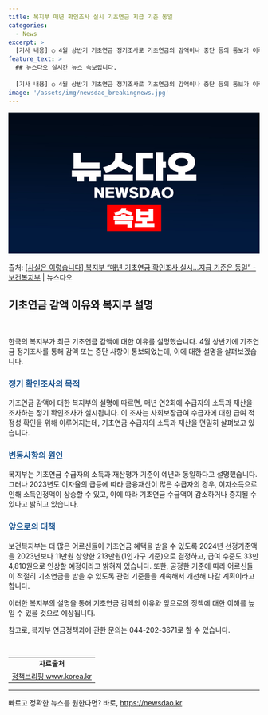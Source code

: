 ```yaml
---
title: 복지부 매년 확인조사 실시 기초연금 지급 기준 동일
categories:
  - News
excerpt: >
  [기사 내용] ○ 4월 상반기 기초연금 정기조사로 기초연금의 감액이나 중단 등의 통보가 이루어지는데 올해는 …
feature_text: >
  ## 뉴스다오 실시간 뉴스 속보입니다.

  [기사 내용] ○ 4월 상반기 기초연금 정기조사로 기초연금의 감액이나 중단 등의 통보가 이루어지는데 올해는 …
image: '/assets/img/newsdao_breakingnews.jpg'
---
```


![뉴스다오 속보](/assets/img/newsdao_breakingnews.jpg)

<p>출처: <a href="https://newsdao.kr/3762" rel="dofollow">[사실은 이렇습니다] 복지부 “매년 기초연금 확인조사 실시…지급 기준은 동일” - 보건복지부</a> | 뉴스다오</p>

<h2 data-ke-size="size26">기초연금 감액 이유와 복지부 설명</h2>
<p data-ke-size="size16">&nbsp;</p>

한국의 복지부가 최근 기초연금 감액에 대한 이유를 설명했습니다. 4월 상반기에 기초연금 정기조사를 통해 감액 또는 중단 사항이 통보되었는데, 이에 대한 설명을 살펴보겠습니다. 

<h3><b><span style="color: #1a5490;">정기 확인조사의 목적</span></b></h3>
기초연금 감액에 대한 복지부의 설명에 따르면, 매년 연2회에 수급자의 소득과 재산을 조사하는 정기 확인조사가 실시됩니다. 이 조사는 사회보장급여 수급자에 대한 급여 적정성 확인을 위해 이루어지는데, 기초연금 수급자의 소득과 재산을 면밀히 살펴보고 있습니다.

<h3><b><span style="color: #1a5490;">변동사항의 원인</span></b></h3>
복지부는 기초연금 수급자의 소득과 재산평가 기준이 예년과 동일하다고 설명했습니다. 그러나 2023년도 이자율의 급등에 따라 금융재산이 많은 수급자의 경우, 이자소득으로 인해 소득인정액이 상승할 수 있고, 이에 따라 기초연금 수급액이 감소하거나 중지될 수 있다고 밝히고 있습니다.

<h3><b><span style="color: #1a5490;">앞으로의 대책</span></b></h3>
보건복지부는 더 많은 어르신들이 기초연금 혜택을 받을 수 있도록 2024년 선정기준액을 2023년보다 11만원 상향한 213만원(1인가구 기준)으로 결정하고, 급여 수준도 33만 4,810원으로 인상할 예정이라고 밝혀져 있습니다. 또한, 공정한 기준에 따라 어르신들이 적절히 기초연금을 받을 수 있도록 관련 기준들을 계속해서 개선해 나갈 계획이라고 합니다.

이러한 복지부의 설명을 통해 기초연금 감액의 이유와 앞으로의 정책에 대한 이해를 높일 수 있을 것으로 예상됩니다. 

참고로, 복지부 연금정책과에 관한 문의는 044-202-3671로 할 수 있습니다.
<p data-ke-size="size16">&nbsp;</p>

<table>
	<tbody>
		<tr>
			<td style="text-align: center; height: 17px;"><b>자료출처</b></td>
		</tr>
		<tr>
			<td style="text-align: center; height: 17px;"><a href="https://newsdao.kr/3762">정책브리핑 www.korea.kr</a></td>
		</tr>
	</tbody>
</table>
<hr> 

빠르고 정확한 뉴스를 원한다면? 바로, <a href="https://newsdao.kr" rel="dofollow">https://newsdao.kr</a>


